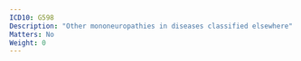 ```yaml
---
ICD10: G598
Description: "Other mononeuropathies in diseases classified elsewhere"
Matters: No
Weight: 0
---
```


